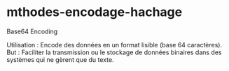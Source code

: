 ﻿# mthodes-encodage-hachage
Base64 Encoding

  Utilisation : Encode des données en un format lisible (base 64 caractères).
  But : Faciliter la transmission ou le stockage de données binaires dans des systèmes qui ne gèrent que du texte.
